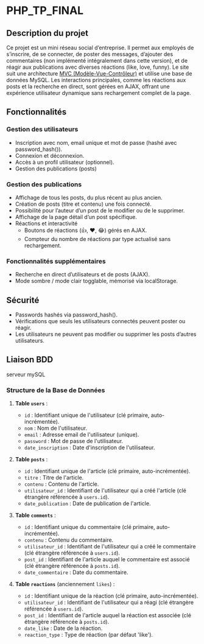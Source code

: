 # PHP_TP_FINAL
## Description du projet
Ce projet est un mini réseau social d’entreprise. Il permet aux employés de s’inscrire, de se connecter, de poster des messages, d’ajouter des commentaires (non implémenté intégralement dans cette version), et de réagir aux publications avec diverses réactions (like, love, funny). Le site suit une architecture [MVC (Modèle-Vue-Contrôleur)](https://github.com/ntilleul/PHP_FINAL_VRAI/tree/main/app) et utilise une base de données MySQL. Les interactions principales, comme les réactions aux posts et la recherche en direct, sont gérées en AJAX, offrant une expérience utilisateur dynamique sans rechargement complet de la page.
## Fonctionnalités
### Gestion des utilisateurs
- Inscription avec nom, email unique et mot de passe (hashé avec password_hash()).
- Connexion et déconnexion.
- Accès à un profil utilisateur (optionnel).
- Gestion des publications (posts)

### Gestion des publications
- Affichage de tous les posts, du plus récent au plus ancien.
- Création de posts (titre et contenu) une fois connecté.
- Possibilité pour l’auteur d’un post de le modifier ou de le supprimer.
- Affichage de la page détail d’un post spécifique.
- Réactions et interactivité
    - Boutons de réactions (👍, ❤️, 😂) gérés en AJAX.
    - Compteur du nombre de réactions par type actualisé sans rechargement.
### Fonctionnalités supplémentaires
- Recherche en direct d’utilisateurs et de posts (AJAX).
- Mode sombre / mode clair togglable, mémorisé via localStorage.

## Sécurité
- Passwords hashés via password_hash().
- Vérifications que seuls les utilisateurs connectés peuvent poster ou réagir.
- Les utilisateurs ne peuvent pas modifier ou supprimer les posts d’autres utilisateurs.

## Liaison BDD
serveur mySQL
### Structure de la Base de Données

1. **Table `users`** :
    - `id` : Identifiant unique de l'utilisateur (clé primaire, auto-incrémentée).
    - `nom` : Nom de l'utilisateur.
    - `email` : Adresse email de l'utilisateur (unique).
    - `password` : Mot de passe de l'utilisateur.
    - `date_inscription` : Date d'inscription de l'utilisateur.

2. **Table `posts`** :
    - `id` : Identifiant unique de l'article (clé primaire, auto-incrémentée).
    - `titre` : Titre de l'article.
    - `contenu` : Contenu de l'article.
    - `utilisateur_id` : Identifiant de l'utilisateur qui a créé l'article (clé étrangère référencée à `users.id`).
    - `date_publication` : Date de publication de l'article.

3. **Table `comments`** :
    - `id` : Identifiant unique du commentaire (clé primaire, auto-incrémentée).
    - `contenu` : Contenu du commentaire.
    - `utilisateur_id` : Identifiant de l'utilisateur qui a créé le commentaire (clé étrangère référencée à `users.id`).
    - `post_id` : Identifiant de l'article auquel le commentaire est associé (clé étrangère référencée à `posts.id`).
    - `date_commentaire` : Date du commentaire.

4. **Table `reactions`** (anciennement `likes`) :
    - `id` : Identifiant unique de la réaction (clé primaire, auto-incrémentée).
    - `utilisateur_id` : Identifiant de l'utilisateur qui a réagi (clé étrangère référencée à `users.id`).
    - `post_id` : Identifiant de l'article auquel la réaction est associée (clé étrangère référencée à `posts.id`).
    - `date_like` : Date de la réaction.
    - `reaction_type` : Type de réaction (par défaut 'like').
